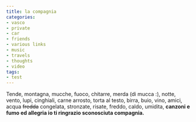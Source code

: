 ```yaml
---
title: la compagnia
categories:
- vasco
- private
- car
- friends
- various links
- music
- travels
- thoughts
- video
tags:
- test
---
```

Tende, montagna, mucche, fuoco, chitarre, merda (di mucca :), notte, vento,
lupi, cinghiali, carne arrosto, torta al testo, birra, buio, vino, amici,
acqua ~~fredda~~ congelata, stronzate, risate, freddo, caldo, umidita,
**canzoni e fumo ed allegria io ti ringrazio sconosciuta compagnia.**

